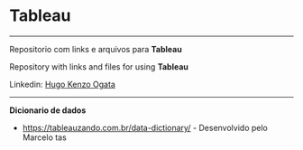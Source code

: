 # Tableau
***
 Repositorio com links e arquivos para **Tableau**
 
 Repository with links and files for using **Tableau**

Linkedin: [Hugo Kenzo Ogata](https://www.linkedin.com/in/hugo-kenzo-ogata-72888896/)
***

__Dicionario de dados__
- https://tableauzando.com.br/data-dictionary/ - Desenvolvido pelo Marcelo tas
